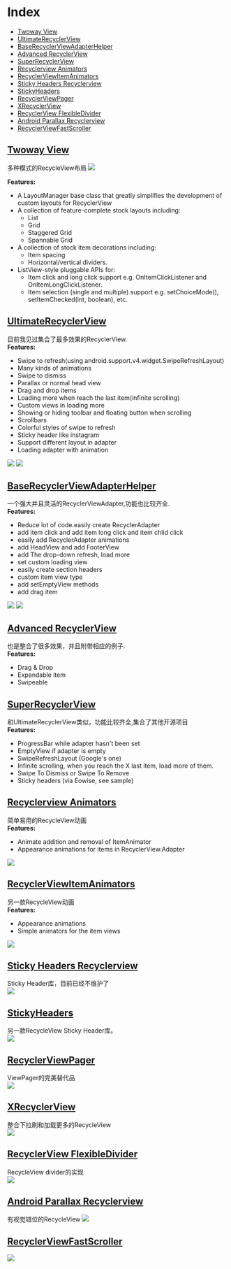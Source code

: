 # Index
* [Twoway View](#twoway-view)
* [UltimateRecyclerView](#ultimaterecyclerview)
* [BaseRecyclerViewAdapterHelper](#baserecyclerviewadapterhelper)
* [Advanced RecyclerView](#android-advancedrecyclerview)
* [SuperRecyclerView](#superrecyclerview)
* [Recyclerview Animators](#recyclerview-animators)
* [RecyclerViewItemAnimators](#recyclerviewitemanimators)
* [Sticky Headers Recyclerview](#sticky-headers-recyclerview)
* [StickyHeaders](#stickyheaders)
* [RecyclerViewPager](#recyclerviewpager)
* [XRecyclerView](#xrecyclerview)
* [RecyclerView FlexibleDivider](recyclerview-flexibledivider)
* [Android Parallax Recyclerview](#android-parallax-recyclerview)
* [RecyclerViewFastScroller](#recyclerview-fast-scroller)

## [Twoway View](https://github.com/lucasr/twoway-view)
多种模式的RecycleView布局
![](https://github.com/lucasr/twoway-view/raw/master/images/sample.png)

__Features:__
* A LayoutManager base class that greatly simplifies the development of custom layouts for RecyclerView
* A collection of feature-complete stock layouts including:
    * List
    * Grid
    * Staggered Grid
    * Spannable Grid
* A collection of stock item decorations including:
    * Item spacing
    * Horizontal/vertical dividers.
* ListView-style pluggable APIs for:
    * Item click and long click support e.g. OnItemClickListener and OnItemLongClickListener.
    * Item selection (single and multiple) support e.g. setChoiceMode(), setItemChecked(int, boolean), etc.

## [UltimateRecyclerView](https://github.com/cymcsg/UltimateRecyclerView)
目前我见过集合了最多效果的RecyclerView.  
__Features:__
* Swipe to refresh(using android.support.v4.widget.SwipeRefreshLayout)
* Many kinds of animations
* Swipe to dismiss
* Parallax or normal head view
* Drag and drop items
* Loading more when reach the last item(infinite scrolling)
* Custom views in loading more
* Showing or hiding toolbar and floating button when scrolling
* Scrollbars
* Colorful styles of swipe to refresh
* Sticky header like instagram
* Support different layout in adapter
* Loading adapter with animation

![](https://camo.githubusercontent.com/1c1df9a0557dfed028000d25bfbc42b3b3d0f822/687474703a2f2f692e67697068792e636f6d2f704c57484b734564566c734b412e676966)
![](https://camo.githubusercontent.com/f164989deeab056dbdfc3583832e5e038607643a/687474703a2f2f692e67697068792e636f6d2f586a66375938705a38344f78572e676966)

## [BaseRecyclerViewAdapterHelper](https://github.com/CymChad/BaseRecyclerViewAdapterHelper)
一个强大并且灵活的RecyclerViewAdapter,功能也比较齐全.  
__Features:__
* Reduce lot of code.easily create RecyclerAdapter
* add item click and add item long click and item chlid click
* easily add RecyclerAdapter animations
* add HeadView and add FooterView
* add The drop-down refresh, load more
* set custom loading view
* easily create section headers
* custom item view type
* add setEmptyView methods
* add drag item

![](https://github.com/CymChad/BaseRecyclerViewAdapterHelper/raw/master/demo_res/animation.gif)
![](https://github.com/CymChad/BaseRecyclerViewAdapterHelper/raw/master/demo_res/drag_item.gif)

## [Advanced RecyclerView](https://github.com/h6ah4i/android-advancedrecyclerview)
也是整合了很多效果，并且附带相应的例子.  
__Features:__
* Drag & Drop
* Expandable item
* Swipeable

## [SuperRecyclerView](https://github.com/Malinskiy/SuperRecyclerView)
和UltimateRecyclerView类似，功能比较齐全,集合了其他开源项目  
__Features:__
* ProgressBar while adapter hasn't been set
* EmptyView if adapter is empty
* SwipeRefreshLayout (Google's one)
* Infinite scrolling, when you reach the X last item, load more of them.
* Swipe To Dismiss or Swipe To Remove
* Sticky headers (via Eowise, see sample)

## [Recyclerview Animators](https://github.com/wasabeef/recyclerview-animators)
简单易用的RecycleView动画  
__Features:__
* Animate addition and removal of ItemAnimator
* Appearance animations for items in RecyclerView.Adapter

![](https://github.com/wasabeef/recyclerview-animators/raw/master/art/demo.gif)

## [RecyclerViewItemAnimators](https://github.com/gabrielemariotti/RecyclerViewItemAnimators)
另一款RecycleView动画   
__Features:__
* Appearance animations
* Simple animators for the item views

![](https://github.com/gabrielemariotti/RecyclerViewItemAnimators/raw/master/demo.gif)

## [Sticky Headers Recyclerview](https://github.com/timehop/sticky-headers-recyclerview)
Sticky Header库，目前已经不维护了  
![](https://camo.githubusercontent.com/2712b977a781964db02085035e43281773ab4ffa/687474703a2f2f692e696d6775722e636f6d2f49307a746f50772e676966)

## [StickyHeaders](https://github.com/ShamylZakariya/StickyHeaders)
另一款RecycleView Sticky Header库。  
![](https://github.com/ShamylZakariya/StickyHeaders/raw/master/readme-assets/video-callbacks.gif)

## [RecyclerViewPager](https://github.com/lsjwzh/RecyclerViewPager)
ViewPager的完美替代品  
![](https://github.com/lsjwzh/RecyclerViewPager/raw/master/fragment.gif)

## [XRecyclerView](https://github.com/jianghejie/XRecyclerView)
整合下拉刷和加载更多的RecycleView  
![](https://github.com/jianghejie/XRecyclerView/raw/master/art/demo.gif)

## [RecyclerView FlexibleDivider](https://github.com/yqritc/RecyclerView-FlexibleDivider)
RecycleView divider的实现  
![](https://github.com/yqritc/RecyclerView-FlexibleDivider/raw/master/sample/sample2.gif)

## [Android Parallax Recyclerview](https://github.com/kanytu/android-parallax-recyclerview)
有视觉错位的RecycleView
![](https://raw.githubusercontent.com/kanytu/android-parallax-recycleview/master/screenshots/parallaxtoolbar.gif)

## [RecyclerViewFastScroller](https://github.com/danoz73/RecyclerViewFastScroller)
![](https://camo.githubusercontent.com/8b8e323a4f7f904b6d6f5057ceaa28a81570af26/687474703a2f2f692e696d6775722e636f6d2f327a4277496c776c2e706e67)
